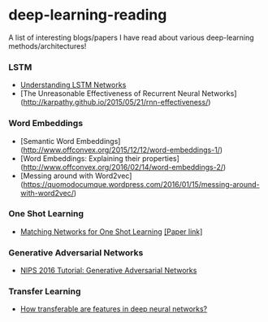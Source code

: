 # deep-learning-reading
A list of interesting blogs/papers I have read about various deep-learning methods/architectures!

### LSTM
* [Understanding LSTM Networks](http://colah.github.io/posts/2015-08-Understanding-LSTMs/)
* [The Unreasonable Effectiveness of Recurrent Neural Networks] (http://karpathy.github.io/2015/05/21/rnn-effectiveness/)

### Word Embeddings
* [Semantic Word Embeddings] (http://www.offconvex.org/2015/12/12/word-embeddings-1/)
* [Word Embeddings: Explaining their properties] (http://www.offconvex.org/2016/02/14/word-embeddings-2/)
* [Messing around with Word2vec] (https://quomodocumque.wordpress.com/2016/01/15/messing-around-with-word2vec/)

### One Shot Learning
* [Matching Networks for One Shot Learning](https://github.com/karpathy/paper-notes/blob/master/matching_networks.md) [[Paper link]](https://arxiv.org/abs/1606.04080)

### Generative Adversarial Networks
* [NIPS 2016 Tutorial: Generative Adversarial Networks](https://arxiv.org/abs/1701.00160)

### Transfer Learning
* [How transferable are features in deep neural networks?](https://arxiv.org/abs/1411.1792)
